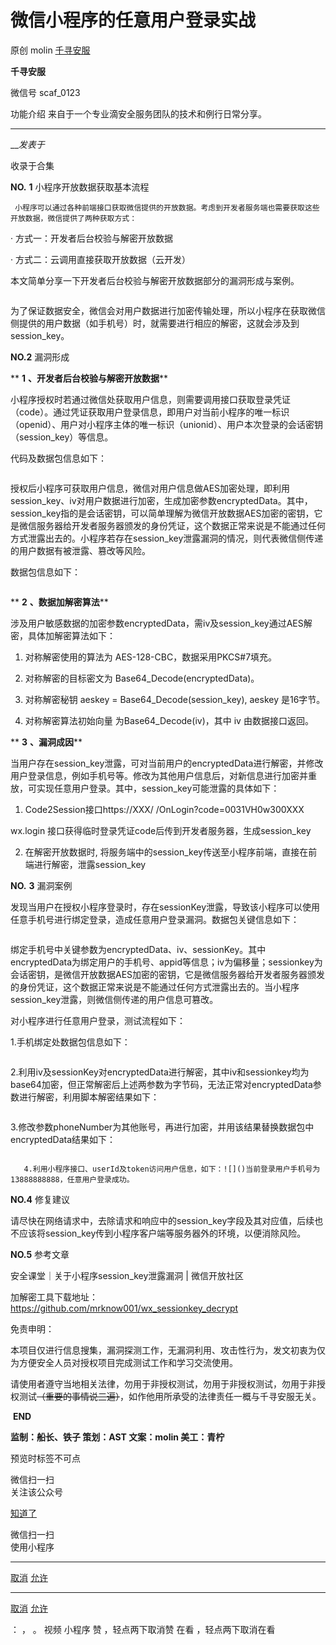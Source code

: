 #  微信小程序的任意用户登录实战

原创 molin  [ 千寻安服 ](javascript:void\(0\);)

**千寻安服** ![]()

微信号 scaf_0123

功能介绍 来自于一个专业滴安全服务团队的技术和例行日常分享。

____

___发表于_

收录于合集

**NO.** **1**![]()  小程序开放数据获取基本流程

     小程序可以通过各种前端接口获取微信提供的开放数据。考虑到开发者服务端也需要获取这些开放数据，微信提供了两种获取方式：

· 方式一：开发者后台校验与解密开放数据

· 方式二：云调用直接获取开放数据（云开发）

本文简单分享一下开发者后台校验与解密开放数据部分的漏洞形成与案例。

![]()

为了保证数据安全，微信会对用户数据进行加密传输处理，所以小程序在获取微信侧提供的用户数据（如手机号）时，就需要进行相应的解密，这就会涉及到session_key。

 **NO.2**![]()  漏洞形成

 ** **1** **、开发者后台校验与解密开放数据****

小程序授权时若通过微信处获取用户信息，则需要调用接口获取登录凭证（code）。通过凭证获取用户登录信息，即用户对当前小程序的唯一标识（openid）、用户对小程序主体的唯一标识（unionid）、用户本次登录的会话密钥（session_key）等信息。

代码及数据包信息如下：

![]()![]()

授权后小程序可获取用户信息，微信对用户信息做AES加密处理，即利用session_key、iv对用户数据进行加密，生成加密参数encryptedData。其中，session_key指的是会话密钥，可以简单理解为微信开放数据AES加密的密钥，它是微信服务器给开发者服务器颁发的身份凭证，这个数据正常来说是不能通过任何方式泄露出去的。小程序若存在session_key泄露漏洞的情况，则代表微信侧传递的用户数据有被泄露、篡改等风险。

数据包信息如下：

![]()

  ** **2** **、数据加解密算法****

涉及用户敏感数据的加密参数encryptedData，需iv及session_key通过AES解密，具体加解密算法如下：

1. 对称解密使用的算法为 AES-128-CBC，数据采用PKCS#7填充。

2. 对称解密的目标密文为 Base64_Decode(encryptedData)。

3. 对称解密秘钥 aeskey = Base64_Decode(session_key), aeskey 是16字节。

4. 对称解密算法初始向量 为Base64_Decode(iv)，其中 iv 由数据接口返回。

 ** **3** **、漏洞成因****

当用户存在session_key泄露，可对当前用户的encryptedData进行解密，并修改用户登录信息，例如手机号等。修改为其他用户信息后，对新信息进行加密并重放，可实现任意用户登录。其中，session_key可能泄露的具体如下：

1. Code2Session接口https://XXX/ /OnLogin?code=0031VH0w300XXX

wx.login 接口获得临时登录凭证code后传到开发者服务器，生成session_key

2. 在解密开放数据时, 将服务端中的session_key传送至小程序前端，直接在前端进行解密，泄露session_key

 **NO.** **3**  漏洞案例

发现当用户在授权小程序登录时，存在sessionKey泄露，导致该小程序可以使用任意手机号进行绑定登录，造成任意用户登录漏洞。数据包关键信息如下：

![]()

绑定手机号中关键参数为encryptedData、iv、sessionKey。其中encryptedData为绑定用户的手机号、appid等信息；iv为偏移量；sessionkey为会话密钥，是微信开放数据AES加密的密钥，它是微信服务器给开发者服务器颁发的身份凭证，这个数据正常来说是不能通过任何方式泄露出去的。当小程序session_key泄露，则微信侧传递的用户信息可篡改。

对小程序进行任意用户登录，测试流程如下：

1.手机绑定处数据包信息如下：

![]()

2.利用iv及sessionKey对encryptedData进行解密，其中iv和sessionkey均为base64加密，但正常解密后上述两参数为字节码，无法正常对encryptedData参数进行解密，利用脚本解密结果如下：

![]()

3.修改参数phoneNumber为其他账号，再进行加密，并用该结果替换数据包中encryptedData结果如下：

![]()

       4.利用小程序接口、userId及token访问用户信息，如下：![]()当前登录用户手机号为13888888888，任意用户登录成功。

 **NO.4**![]()  修复建议

请尽快在网络请求中，去除请求和响应中的session_key字段及其对应值，后续也不应该将session_key传到小程序客户端等服务器外的环境，以便消除风险。

 **NO.5**  参考文章

安全课堂｜关于小程序session_key泄露漏洞 | 微信开放社区  

加解密工具下载地址：https://github.com/mrknow001/wx_sessionkey_decrypt

免责申明：  

本项目仅进行信息搜集，漏洞探测工作，无漏洞利用、攻击性行为，发文初衷为仅为方便安全人员对授权项目完成测试工作和学习交流使用。  

请使用者遵守当地相关法律，勿用于非授权测试，勿用于非授权测试，勿用于非授权测试~~（重要的事情说三遍）~~，如作他用所承受的法律责任一概与千寻安服无关。

  

![]() **END**

 **监制：船长、铁子    策划：AST   文案：molin   美工：青柠**  
  

  

预览时标签不可点

微信扫一扫  
关注该公众号

[知道了](javascript:;)

微信扫一扫  
使用小程序

****

[取消](javascript:void\(0\);) [允许](javascript:void\(0\);)

****

[取消](javascript:void\(0\);) [允许](javascript:void\(0\);)

： ， 。   视频 小程序 赞 ，轻点两下取消赞 在看 ，轻点两下取消在看

